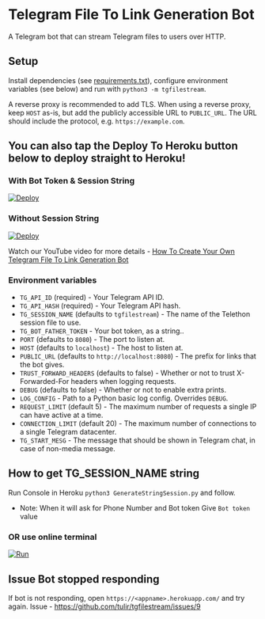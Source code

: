 # Telegram File To Link Generation Bot
A Telegram bot that can stream Telegram files to users over HTTP.

## Setup
Install dependencies (see [requirements.txt](/requirements.txt)), configure
environment variables (see below) and run with `python3 -m tgfilestream`.

A reverse proxy is recommended to add TLS. When using a reverse proxy, keep
`HOST` as-is, but add the publicly accessible URL to `PUBLIC_URL`. The URL
should include the protocol, e.g. `https://example.com`.

## You can also tap the Deploy To Heroku button below to deploy straight to Heroku!

### With Bot Token & Session String
[![Deploy](https://www.herokucdn.com/deploy/button.svg)](https://heroku.com/deploy?template=https://github.com/Mahmud8421/TG-Files-to-Link)

### Without Session String
[![Deploy](https://www.herokucdn.com/deploy/button.svg)](https://heroku.com/deploy?template=https://github.com/Mahmud8421/TG-Files-to-Link/tree/Merging)

Watch our YouTube video for more details - [How To Create Your Own Telegram File To Link Generation Bot](http://www.youtube.com/watch?v=H-bEuLjwdfY)

### Environment variables
* `TG_API_ID` (required) - Your Telegram API ID.
* `TG_API_HASH` (required) - Your Telegram API hash.
* `TG_SESSION_NAME` (defaults to `tgfilestream`) - The name of the Telethon session file to use.
* `TG_BOT_FATHER_TOKEN` - Your bot token, as a string..
* `PORT` (defaults to `8080`) - The port to listen at.
* `HOST` (defaults to `localhost`) - The host to listen at.
* `PUBLIC_URL` (defaults to `http://localhost:8080`) - The prefix for links that the bot gives.
* `TRUST_FORWARD_HEADERS` (defaults to false) - Whether or not to trust X-Forwarded-For headers when logging requests.
* `DEBUG` (defaults to false) - Whether or not to enable extra prints.
* `LOG_CONFIG` - Path to a Python basic log config. Overrides `DEBUG`.
* `REQUEST_LIMIT` (default 5) - The maximum number of requests a single IP can have active at a time.
* `CONNECTION_LIMIT` (default 20) - The maximum number of connections to a single Telegram datacenter.
* `TG_START_MESG` - The message that should be shown in Telegram chat, in case of non-media message.

## How to get TG_SESSION_NAME string

   Run Console in Heroku `python3 GenerateStringSession.py` and follow.
   * Note: When it will ask for Phone Number and Bot token Give `Bot token` value
   
### OR use online terminal

[![Run](https://img.shields.io/badge/Run%20Online-Black)](https://generatestringsession.tgexplore.repl.run/)


## Issue Bot stopped responding 

   If bot is not responding, open `https://<appname>.herokuapp.com/` and try again.
   Issue - https://github.com/tulir/tgfilestream/issues/9
